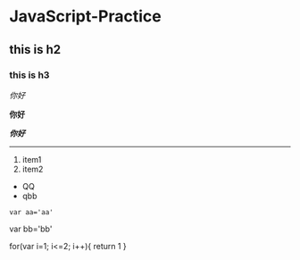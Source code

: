 # JavaScript-Practice

## this is h2

### this is h3

*你好*

**你好**

***你好*** 

---

1. item1
2. item2
* QQ 
* qbb

`var aa='aa'`

 var bb='bb'
 
 for(var i=1; i<=2; i++){
  return 1
 }
